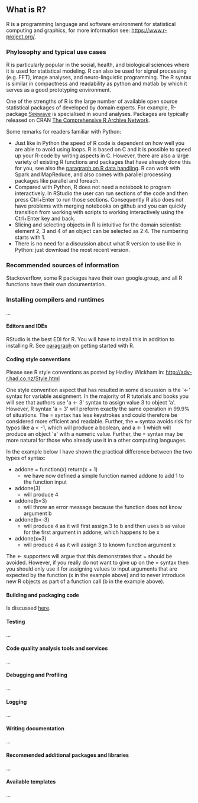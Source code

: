 ## What is R?
R is a programming language and software environment for statistical computing and graphics, for more information see: https://www.r-project.org/.

### Phylosophy and typical use cases
R is particularly popular in the social, health, and biological sciences where it is used for statistical modeling. R can also be used for signal processing (e.g. FFT), image analyses, and neuro-linguistic programming. The R syntax is similar in compactness and readability as python and matlab by which it serves as a good prototyping environment.

One of the strengths of R is the large number of available open source statistical packages of developed by domain experts. For example, R-package [Seewave](http://rug.mnhn.fr/seewave/) is specialised in sound analyses. Packages are typically released on CRAN [The Comprehensive R Archive Network](http://cran.r-project.org).

Some remarks for readers familiar with Python:
* Just like in Python the speed of R code is dependent on how well you are able to avoid using loops. R is based on C and it is possible to speed up your R-code by writing aspects in C. However, there are also a large variety of existing R functions and packages that have already done this for you, see also the [paragraph on R data handling](./r-subsections/rdata_handling.md).  R can work with Spark and MapReduce, and also comes with parallel processing packages like parallel and foreach.
* Compared with Python, R does not need a notebook to program interactively. In RStudio the user can run sections of the code and then press Ctrl+Enter to run those sections. Consequently R also does not have problems with merging notebooks on github and you can quickly transition from working with scripts to working interactively using the Ctrl+Enter key and back.
* Slicing and selecting objects in R is intuitive for the domain scientist: element 2, 3 and 4 of an object can be selected as 2:4. The numbering starts with 1.
* There is no need for a discussion about what R version to use like in Python: just download the most recent version.

### Recommended sources of information
Stackoverflow, some R packages have their own google.group, and all R functions have their own documentation. 

### Installing compilers and runtimes
...

#### Editors and IDEs
RStudio is the best EDI for R. You will have to install this in addition to installing R. See [paragraph](./r-subsections/rgettingstarted.md) on getting started with R.

#### Coding style conventions
Please see R style conventions as posted by Hadley Wickham in: http://adv-r.had.co.nz/Style.html

One style convention aspect that has resulted in some discussion is the '<-' syntax for variable assignment. In the majority of R tutorials and books you will see that authors use 'a <- 3' syntax to assign value 3 to object 'a'. However, R syntax 'a = 3' will preform exactly the same operation in 99.9% of situations. The = syntax has less keystrokes and could therefore be considered more efficient and readable. Further, the = syntax avoids risk for typos like a < -1, which will produce a boolean, and a <- 1 which will produce an object 'a' with a numeric value. Further, the = syntax may be more natural for those who already use it in a other computing languages.

In the example below I have shown the practical difference between the two types of syntax:
- addone = function(x) return(x + 1)
  - we have now defined a simple function named addone to add 1 to the function input
- addone(3)
  - will produce 4
- addone(b=3)
  - will throw an error message because the function does not know argument b
- addone(b<-3)
  - will produce 4 as it will first assign 3 to b and then uses b as value for the first argument in addone, which happens to be x
- addone(x=3)
  - will produce 4 as it will assign 3 to known function argument x

The <- supporters will argue that this demonstrates that = should be avoided. However, if you really do not want to give up on the = syntax then you should only use it for assigning values to input arguments that are expected by the function (x in the example above) and to never introduce new R objects as part of a function call (b in the example above).

#### Building and packaging code 
Is discussed [here](./r-subsections/writting_packages_and_documentation.md).

#### Testing
...
#### Code quality analysis tools and services
...
#### Debugging and Profiling
...
#### Logging
...
#### Writing documentation
...
#### Recommended additional packages and libraries
...
#### Available templates
...

